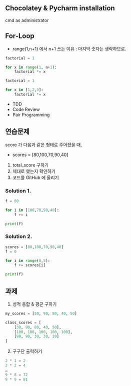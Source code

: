 ## Chocolatey & Pycharm installation
cmd as administrator

## For-Loop
* range(1,n+1) 에서 n+1 쓰는 이유 : 마지막 숫자는 생략하므로.

```python
factorial = 1

for x in range(1, n+1):
    factorial *= x
```

```python
factorial = 1

for x in [1,2,3]:
    factorial *= x
```

* TDD
* Code Review
* Pair Programming

## 연습문제
score 가 다음과 같은 형태로 주어졌을 때,
* scores = [80,100,70,90,40]
1. total_score 구하기
2. 제대로 했는지 확인하기
3. 코드를 GitHub 에 올리기

### Solution 1.
```python
f = 80

for i in [100,70,90,40]:
    f += i

print(f)
```
### Solution 2.
```python
scores = [80,100,70,90,40]
f = 0

for i in range(0,5):
    f += scores[i]

print(f)
```

## 과제
1. 성적 총합 & 평균 구하기
```python
my_scores = [30, 90, 80, 40, 50]

class_scores = [
    [30, 90, 80, 40, 50],
    [100, 100, 100, 100, 100],
    [90, 90, 30, 30, 20]
]
```

2. 구구단 출력하기
```python
2 * 1 = 2
2 * 2 = 4
…
9 * 8 = 72
9 * 9 = 81
```